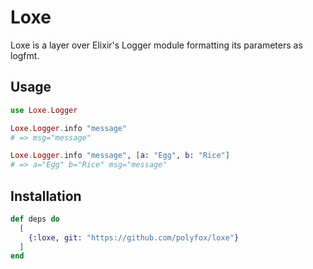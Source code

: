 # Loxe

Loxe is a layer over Elixir's Logger module formatting its parameters as logfmt.

## Usage

```elixir
use Loxe.Logger

Loxe.Logger.info "message"
# => msg="message"

Loxe.Logger.info "message", [a: "Egg", b: "Rice"]
# => a="Egg" b="Rice" msg="message"
```

## Installation

```elixir
def deps do
  [
    {:loxe, git: "https://github.com/polyfox/loxe"}
  ]
end
```
